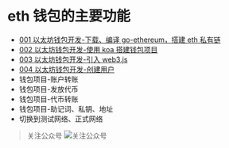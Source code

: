 # eth 钱包的主要功能

* [001 以太坊钱包开发-下载、编译 go-ethereum，搭建 eth 私有链](http://fujinliang.top/2018/07/24/001%E4%BB%A5%E5%A4%AA%E5%9D%8A%E9%92%B1%E5%8C%85%E5%BC%80%E5%8F%91-%E4%B8%8B%E8%BD%BD%E7%BC%96%E8%AF%91go-ethereum%E6%90%AD%E5%BB%BAeth%E7%A7%81%E6%9C%89%E9%93%BE/)
* [002 以太坊钱包开发-使用 koa 搭建钱包项目](http://fujinliang.top/2018/07/24/002%E4%BB%A5%E5%A4%AA%E5%9D%8A%E9%92%B1%E5%8C%85%E5%BC%80%E5%8F%91-%E4%BD%BF%E7%94%A8koa%E6%90%AD%E5%BB%BA%E9%92%B1%E5%8C%85%E9%A1%B9%E7%9B%AE/)
* [003 以太坊钱包开发-引入 web3.js](http://fujinliang.top/2018/07/24/003%E4%BB%A5%E5%A4%AA%E5%9D%8A%E9%92%B1%E5%8C%85%E5%BC%80%E5%8F%91-%E5%BC%95%E5%85%A5web3-js/) 
* [004 以太坊钱包开发-创建用户](http://fujinliang.top/2018/07/25/004%E4%BB%A5%E5%A4%AA%E5%9D%8A%E9%92%B1%E5%8C%85%E5%BC%80%E5%8F%91-%E5%88%9B%E5%BB%BA%E7%94%A8%E6%88%B7/)
* 钱包项目-账户转账
* 钱包项目-发放代币
* 钱包项目-代币转账
* 钱包项目-助记词、私钥、地址
* 切换到测试网络、正式网络


> 关注公众号
> ![关注公众号](http://olgjbx93m.bkt.clouddn.com/wx_1.jpg)

